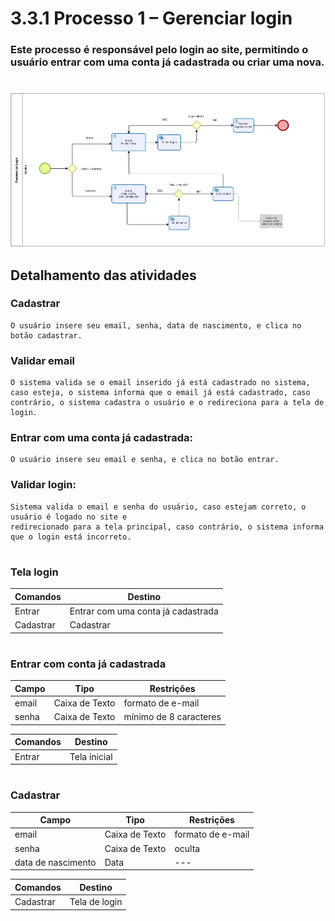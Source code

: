 # 3.3.1 Processo 1 – Gerenciar login

### Este processo é responsável pelo login ao site, permitindo o usuário entrar com uma conta já cadastrada ou criar uma nova.

<!-- > **Autor:** Gustavo Pereira -->

#

![BPMN Gerenciar Login](../images/bpmn/GerenciarLogin.png)

## Detalhamento das atividades

### **Cadastrar**

    O usuário insere seu email, senha, data de nascimento, e clica no botão cadastrar.

### **Validar email**

    O sistema valida se o email inserido já está cadastrado no sistema, caso esteja, o sistema informa que o email já está cadastrado, caso contrário, o sistema cadastra o usuário e o redireciona para a tela de login.

### **Entrar com uma conta já cadastrada:**

    O usuário insere seu email e senha, e clica no botão entrar.

### **Validar login:**

    Sistema valida o email e senha do usuário, caso estejam correto, o usuário é logado no site e 
    redirecionado para a tela principal, caso contrário, o sistema informa que o login está incorreto.

#

### **Tela login**

| **Comandos**         |  **Destino**                   |
| ---                  | ---                            |
| Entrar               | Entrar com uma conta já cadastrada            |
| Cadastrar            | Cadastrar | ---             |

#

### **Entrar com conta já cadastrada**

| **Campo**       | **Tipo**         | **Restrições**          |
| ---             | ---              | ---                     |
| email           | Caixa de Texto   | formato de e-mail       |
| senha           | Caixa de Texto   | mínimo de 8 caracteres  |

| **Comandos**         |  **Destino**                   |
| ---                  | ---                            | 
| Entrar               | Tela inicial            | 

#

### **Cadastrar**

| **Campo**       | **Tipo**         | **Restrições**          |
| ---             | ---              | ---                     |
| email          | Caixa de Texto   | formato de e-mail           |
| senha           | Caixa de Texto   | oculta                  |
| data de nascimento   | Data             | ---                     |

| **Comandos**         |  **Destino**                   | 
| ---                  | ---                            | 
| Cadastrar        | Tela de login     | 